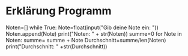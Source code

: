 # Erklärung Programm

Noten=[]
while True:
    Note=float(input("Gib deine Note ein: "))
    Noten.append(Note)
    print("Noten: " + str(Noten))
    summe=0
    for Note in Noten:
        summe= summe + Note
        Durchschnitt=summe/len(Noten)
    print("Durchschnitt: " +str(Durchschnitt))
